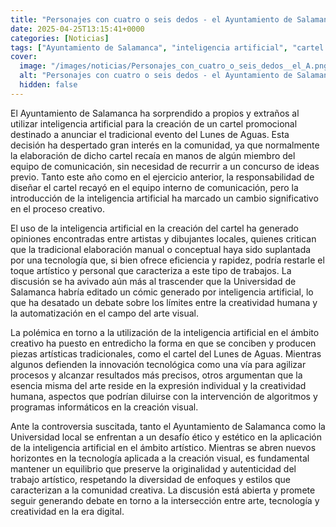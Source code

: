 ```yaml
---
title: "Personajes con cuatro o seis dedos - el Ayuntamiento de Salamanca utiliza IA para promocionar el Lunes de Aguas"
date: 2025-04-25T13:15:41+0000
categories: [Noticias]
tags: ["Ayuntamiento de Salamanca", "inteligencia artificial", "cartel promocional", "Lunes de Aguas", "creatividad humana", "arte visual", "automatización."]
cover:
  image: "/images/noticias/Personajes_con_cuatro_o_seis_dedos__el_A.png"
  alt: "Personajes con cuatro o seis dedos - el Ayuntamiento de Salamanca utiliza IA para promocionar el Lunes de Aguas"
  hidden: false
---
```


El Ayuntamiento de Salamanca ha sorprendido a propios y extraños al utilizar inteligencia artificial para la creación de un cartel promocional destinado a anunciar el tradicional evento del Lunes de Aguas. Esta decisión ha despertado gran interés en la comunidad, ya que normalmente la elaboración de dicho cartel recaía en manos de algún miembro del equipo de comunicación, sin necesidad de recurrir a un concurso de ideas previo. Tanto este año como en el ejercicio anterior, la responsabilidad de diseñar el cartel recayó en el equipo interno de comunicación, pero la introducción de la inteligencia artificial ha marcado un cambio significativo en el proceso creativo.

El uso de la inteligencia artificial en la creación del cartel ha generado opiniones encontradas entre artistas y dibujantes locales, quienes critican que la tradicional elaboración manual o conceptual haya sido suplantada por una tecnología que, si bien ofrece eficiencia y rapidez, podría restarle el toque artístico y personal que caracteriza a este tipo de trabajos. La discusión se ha avivado aún más al trascender que la Universidad de Salamanca habría editado un cómic generado por inteligencia artificial, lo que ha desatado un debate sobre los límites entre la creatividad humana y la automatización en el campo del arte visual.

La polémica en torno a la utilización de la inteligencia artificial en el ámbito creativo ha puesto en entredicho la forma en que se conciben y producen piezas artísticas tradicionales, como el cartel del Lunes de Aguas. Mientras algunos defienden la innovación tecnológica como una vía para agilizar procesos y alcanzar resultados más precisos, otros argumentan que la esencia misma del arte reside en la expresión individual y la creatividad humana, aspectos que podrían diluirse con la intervención de algoritmos y programas informáticos en la creación visual.

Ante la controversia suscitada, tanto el Ayuntamiento de Salamanca como la Universidad local se enfrentan a un desafío ético y estético en la aplicación de la inteligencia artificial en el ámbito artístico. Mientras se abren nuevos horizontes en la tecnología aplicada a la creación visual, es fundamental mantener un equilibrio que preserve la originalidad y autenticidad del trabajo artístico, respetando la diversidad de enfoques y estilos que caracterizan a la comunidad creativa. La discusión está abierta y promete seguir generando debate en torno a la intersección entre arte, tecnología y creatividad en la era digital.
